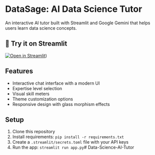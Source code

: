 # DataSage: AI Data Science Tutor

An interactive AI tutor built with Streamlit and Google Gemini that helps users learn data science concepts.
## 🔗 Try it on Streamlit

[![Open in Streamlit](https://static.streamlit.io/badges/streamlit_badge_black_white.svg)](https://d7fpaahmy3cwiaoa2piehp.streamlit.app/))

## Features

- Interactive chat interface with a modern UI
- Expertise level selection
- Visual skill meters
- Theme customization options
- Responsive design with glass morphism effects

## Setup

1. Clone this repository
2. Install requirements: `pip install -r requirements.txt`
3. Create a `.streamlit/secrets.toml` file with your API keys 
4. Run the app: `streamlit run app.py`# Data-Science-AI-Tutor
